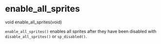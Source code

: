 # enable_all_sprites

<Prototype>void enable_all_sprites(void)</Prototype>

`enable_all_sprites()` enables all sprites after they have been disabled with `disable_all_sprites()` or `sp_disabled()`.
